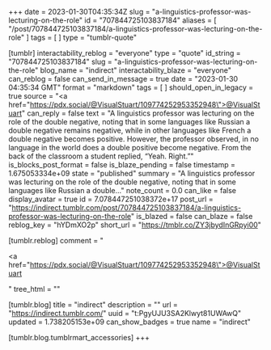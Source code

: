 +++
date = 2023-01-30T04:35:34Z
slug = "a-linguistics-professor-was-lecturing-on-the-role"
id = "707844725103837184"
aliases = [ "/post/707844725103837184/a-linguistics-professor-was-lecturing-on-the-role" ]
tags = [ ]
type = "tumblr-quote"

[tumblr]
interactability_reblog = "everyone"
type = "quote"
id_string = "707844725103837184"
slug = "a-linguistics-professor-was-lecturing-on-the-role"
blog_name = "indirect"
interactability_blaze = "everyone"
can_reblog = false
can_send_in_message = true
date = "2023-01-30 04:35:34 GMT"
format = "markdown"
tags = [ ]
should_open_in_legacy = true
source = "<a href=\"https://pdx.social/@VisualStuart/109774252953352948\">@VisualStuart</a>"
can_reply = false
text = "A linguistics professor was lecturing on the role of the double negative, noting that in some languages like Russian a double negative remains negative, while in other languages like French a double negative becomes positive. However, the professor observed, in no language in the world does a double positive become negative. From the back of the classroom a student replied, &ldquo;Yeah. Right.&rdquo;"
is_blocks_post_format = false
is_blaze_pending = false
timestamp = 1.675053334e+09
state = "published"
summary = "A linguistics professor was lecturing on the role of the double negative, noting that in some languages like Russian a double..."
note_count = 0.0
can_like = false
display_avatar = true
id = 7.078447251038372e+17
post_url = "https://indirect.tumblr.com/post/707844725103837184/a-linguistics-professor-was-lecturing-on-the-role"
is_blazed = false
can_blaze = false
reblog_key = "hYDmXO2p"
short_url = "https://tmblr.co/ZY3jbydInGRpyi00"

[tumblr.reblog]
comment = "<p><a href=\"https://pdx.social/@VisualStuart/109774252953352948\">@VisualStuart</a></p>"
tree_html = ""

[tumblr.blog]
title = "indirect"
description = ""
url = "https://indirect.tumblr.com/"
uuid = "t:PgyUJU3SA2Klwyt81UWAwQ"
updated = 1.738205153e+09
can_show_badges = true
name = "indirect"

[tumblr.blog.tumblrmart_accessories]
+++
